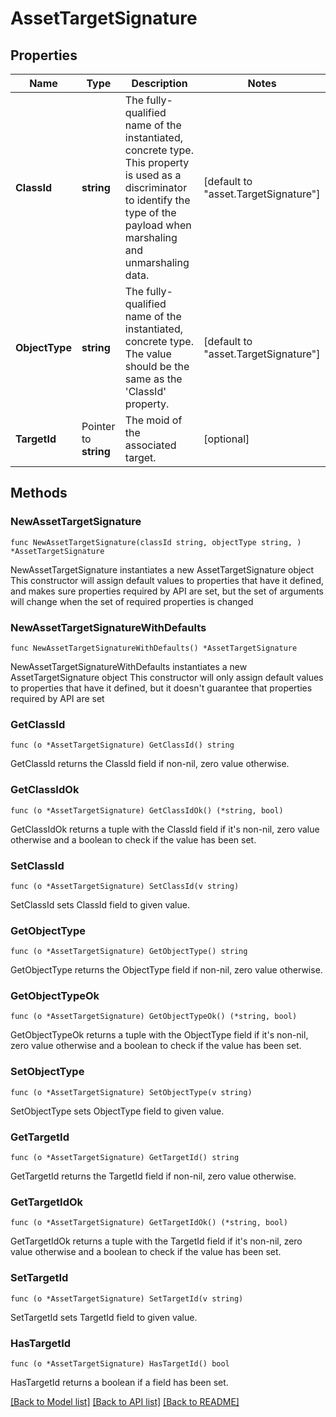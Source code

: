 # AssetTargetSignature

## Properties

Name | Type | Description | Notes
------------ | ------------- | ------------- | -------------
**ClassId** | **string** | The fully-qualified name of the instantiated, concrete type. This property is used as a discriminator to identify the type of the payload when marshaling and unmarshaling data. | [default to "asset.TargetSignature"]
**ObjectType** | **string** | The fully-qualified name of the instantiated, concrete type. The value should be the same as the &#39;ClassId&#39; property. | [default to "asset.TargetSignature"]
**TargetId** | Pointer to **string** | The moid of the associated target. | [optional] 

## Methods

### NewAssetTargetSignature

`func NewAssetTargetSignature(classId string, objectType string, ) *AssetTargetSignature`

NewAssetTargetSignature instantiates a new AssetTargetSignature object
This constructor will assign default values to properties that have it defined,
and makes sure properties required by API are set, but the set of arguments
will change when the set of required properties is changed

### NewAssetTargetSignatureWithDefaults

`func NewAssetTargetSignatureWithDefaults() *AssetTargetSignature`

NewAssetTargetSignatureWithDefaults instantiates a new AssetTargetSignature object
This constructor will only assign default values to properties that have it defined,
but it doesn't guarantee that properties required by API are set

### GetClassId

`func (o *AssetTargetSignature) GetClassId() string`

GetClassId returns the ClassId field if non-nil, zero value otherwise.

### GetClassIdOk

`func (o *AssetTargetSignature) GetClassIdOk() (*string, bool)`

GetClassIdOk returns a tuple with the ClassId field if it's non-nil, zero value otherwise
and a boolean to check if the value has been set.

### SetClassId

`func (o *AssetTargetSignature) SetClassId(v string)`

SetClassId sets ClassId field to given value.


### GetObjectType

`func (o *AssetTargetSignature) GetObjectType() string`

GetObjectType returns the ObjectType field if non-nil, zero value otherwise.

### GetObjectTypeOk

`func (o *AssetTargetSignature) GetObjectTypeOk() (*string, bool)`

GetObjectTypeOk returns a tuple with the ObjectType field if it's non-nil, zero value otherwise
and a boolean to check if the value has been set.

### SetObjectType

`func (o *AssetTargetSignature) SetObjectType(v string)`

SetObjectType sets ObjectType field to given value.


### GetTargetId

`func (o *AssetTargetSignature) GetTargetId() string`

GetTargetId returns the TargetId field if non-nil, zero value otherwise.

### GetTargetIdOk

`func (o *AssetTargetSignature) GetTargetIdOk() (*string, bool)`

GetTargetIdOk returns a tuple with the TargetId field if it's non-nil, zero value otherwise
and a boolean to check if the value has been set.

### SetTargetId

`func (o *AssetTargetSignature) SetTargetId(v string)`

SetTargetId sets TargetId field to given value.

### HasTargetId

`func (o *AssetTargetSignature) HasTargetId() bool`

HasTargetId returns a boolean if a field has been set.


[[Back to Model list]](../README.md#documentation-for-models) [[Back to API list]](../README.md#documentation-for-api-endpoints) [[Back to README]](../README.md)


